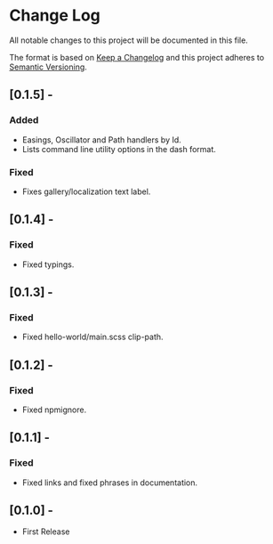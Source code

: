 # Change Log
All notable changes to this project will be documented in this file.

The format is based on [Keep a Changelog](http://keepachangelog.com/en/1.0.0/)
and this project adheres to [Semantic Versioning](http://semver.org/spec/v2.0.0.html).

## [0.1.5] - 
### Added
- Easings, Oscillator and Path handlers by Id.
- Lists command line utility options in the dash format.
### Fixed
- Fixes gallery/localization text label.

## [0.1.4] - 
### Fixed
- Fixed typings.

## [0.1.3] - 
### Fixed
- Fixed hello-world/main.scss clip-path.

## [0.1.2] - 
### Fixed
- Fixed npmignore.

## [0.1.1] - 
### Fixed
- Fixed links and fixed phrases in documentation.


## [0.1.0] - 
- First Release
